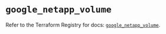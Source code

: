 # `google_netapp_volume`

Refer to the Terraform Registry for docs: [`google_netapp_volume`](https://registry.terraform.io/providers/hashicorp/google-beta/5.30.0/docs/resources/google_netapp_volume).
